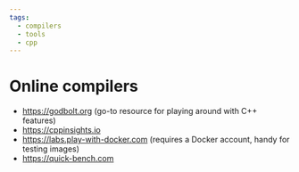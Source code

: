 ```yaml
---
tags:
  - compilers
  - tools
  - cpp
---
```


# Online compilers

- https://godbolt.org (go-to resource for playing around with C++ features)
- https://cppinsights.io
- https://labs.play-with-docker.com (requires a Docker account, handy for testing images)
- https://quick-bench.com

